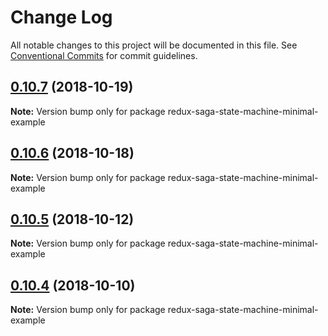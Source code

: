 # Change Log

All notable changes to this project will be documented in this file.
See [Conventional Commits](https://conventionalcommits.org) for commit guidelines.

## [0.10.7](https://github.com/karl/redux-saga-state-machine/compare/v0.10.6...v0.10.7) (2018-10-19)

**Note:** Version bump only for package redux-saga-state-machine-minimal-example





## [0.10.6](https://github.com/karl/redux-saga-state-machine/compare/v0.10.5...v0.10.6) (2018-10-18)

**Note:** Version bump only for package redux-saga-state-machine-minimal-example





## [0.10.5](https://github.com/karl/redux-saga-state-machine/compare/v0.10.4...v0.10.5) (2018-10-12)

**Note:** Version bump only for package redux-saga-state-machine-minimal-example





## [0.10.4](https://github.com/karl/redux-saga-state-machine/compare/v0.10.3...v0.10.4) (2018-10-10)

**Note:** Version bump only for package redux-saga-state-machine-minimal-example
